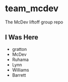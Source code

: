 # team_mcdev

The McDev liftoff group repo


## I Was Here
- gratton
- McDev
- Ruhama
- Lynn
- Williams
- Barrett